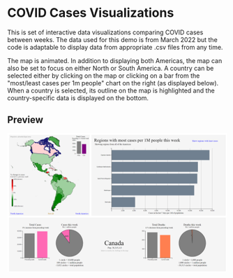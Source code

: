 # COVID Cases Visualizations
This is set of interactive data visualizations comparing COVID cases between weeks. The data used for this demo is from March 2022 but the code is adaptable to display data from appropriate .csv files from any time.

The map is animated. In addition to displaying both Americas, the map can also be set to focus on either North or South America. A country can be selected either by clicking on the map or clicking on a bar from the "most/least cases per 1m people" chart on the right (as displayed below). When a country is selected, its outline on the map is highlighted and the country-specific data is displayed on the bottom.

## Preview

![Canada cases](preview.png)
